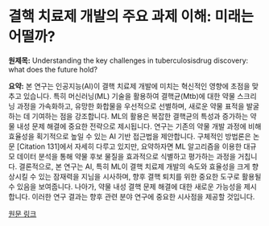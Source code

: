 # 결핵 치료제 개발의 주요 과제 이해: 미래는 어떨까?

**원제목:** Understanding the key challenges in tuberculosisdrug discovery: what does the future hold?

**요약:** 본 연구는 인공지능(AI)이 결핵 치료제 개발에 미치는 혁신적인 영향에 초점을 맞추고 있습니다. 특히 머신러닝(ML) 기술을 활용하여 결핵균(Mtb)에 대한 약물 스크리닝 과정을 가속화하고, 유망한 화합물을 우선적으로 선별하며, 새로운 약물 표적을 발굴하는 데 기여하는 점을 강조합니다.  ML의 활용은 복잡한 결핵균의 특성과 증가하는 약물 내성 문제 해결에 중요한 전략으로 제시됩니다.  연구는 기존의 약물 개발 과정에 비해 효율성을 획기적으로 높일 수 있는 AI 기반 접근법을 제안합니다.  구체적인 방법론은 논문 [Citation 131]에서 자세히 다루고 있지만,  요약하자면 ML 알고리즘을 이용한 대규모 데이터 분석을 통해 약물 후보 물질을 효과적으로 식별하고 평가하는 과정을 거칩니다.  결론적으로,  본 연구는 AI, 특히 ML이 결핵 치료제 개발의 속도와 효율성을 크게 향상시킬 수 있는 잠재력을 지님을 시사하며,  향후 결핵 퇴치를 위한 중요한 도구로 활용될 수 있음을 보여줍니다.  나아가, 약물 내성 결핵 문제 해결에 대한 새로운 가능성을 제시합니다.  이러한 연구 결과는 향후 관련 분야 연구에 중요한 시사점을 제공할 것입니다.

[원문 링크](https://www.tandfonline.com/doi/abs/10.1080/17460441.2025.2531229)
